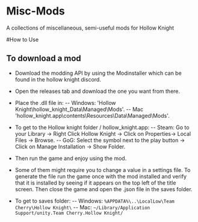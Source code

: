 # Misc-Mods
A collections of miscellaneous, semi-useful mods for Hollow Knight

#How to Use
## To download a mod 
- Download the modding API by using the Modinstaller which can be found in the hollow knight discord.
- Open the releases tab and download the one you want from there.
- Place the .dll file in: 
-- Windows: 'Hollow Knight\hollow_knight_Data\Managed\Mods'.
-- Mac 'hollow_knight.app\contents\Resources\Data\Managed\Mods'.
- To get to the Hollow knight folder / hollow_knight.app:
-- Steam: Go to your Library -> Right Click Hollow Knight -> Click on Properties-> Local Files -> Browse.
-- GoG: Select the symbol next to the play button -> Click on Manage Installation -> Show Folder.
- Then run the game and enjoy using the mod.

- Some of them might require you to change a value in a settings file. To generate the file run the game once with the mod installed and verify that it is installed by seeing if it appears on the top left of the title screen. Then close the game and open the .json file in the saves folder.
- To get to saves folder:
-- Windows: `%APPDATA%\..\LocalLow\Team Cherry\Hollow Knight\`
-- Mac: `~/Library/Application Support/unity.Team Cherry.Hollow Knight/`
